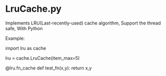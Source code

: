 LruCache.py
======

Implements LRU(Last-recently-used) cache algorithm, Support the thread safe, With Python


Example:

import lru as cache

lru = cache.LruCache(item_max=5)
      
@lru.fn_cache
def test_fn(x,y):
    return x,y

